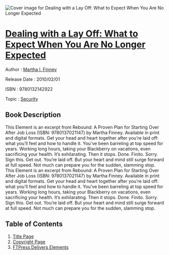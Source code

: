 ![Cover image for Dealing with a Lay Off: What to Expect When You Are No Longer Expected](https://imgdetail.ebookreading.net/cover/cover/security/EB9780132142922.jpg)

[Dealing with a Lay Off: What to Expect When You Are No Longer Expected](https://ebookreading.net/view/book/Dealing+with+a+Lay+Off%3A+What+to+Expect+When+You+Are+No+Longer+Expected-EB9780132142922_1.html "Dealing with a Lay Off: What to Expect When You Are No Longer Expected")
====================================================================================================================

Author : [Martha I. Finney](https://ebookreading.net/search/author/Martha+I.+Finney)

Release Date : 2010/02/01

ISBN : 9780132142922

Topic : [Security](https://ebookreading.net/search/category/security)

Book Description
-----------------

This Element is an excerpt from Rebound: A Proven Plan for Starting Over After Job Loss (ISBN: 9780137021147) by Martha Finney. Available in print and digital formats.
Get your head and heart together after you’re laid off: what you’ll feel and how to handle it.
You’ve been barreling at top speed for years. Working long hours, taking your Blackberry on vacations, even sacrificing your health. It’s exhilarating. Then it stops. Done. Finito. Sorry. Sign this. Get out. You’re laid off. But your heart and mind still surge forward at full speed. Not much can prepare you for the sudden, slamming stop.
              This Element is an excerpt from Rebound: A Proven Plan for Starting Over After Job Loss (ISBN: 9780137021147) by Martha Finney. Available in print and digital formats.
Get your head and heart together after you’re laid off: what you’ll feel and how to handle it.
You’ve been barreling at top speed for years. Working long hours, taking your Blackberry on vacations, even sacrificing your health. It’s exhilarating. Then it stops. Done. Finito. Sorry. Sign this. Get out. You’re laid off. But your heart and mind still surge forward at full speed. Not much can prepare you for the sudden, slamming stop.
              
Table of Contents
-----------------

1. [Title Page](https://ebookreading.net/view/book/Dealing+with+a+Lay+Off%3A+What+to+Expect+When+You+Are+No+Longer+Expected-EB9780132142922_2.html)
1. [Copyright Page](https://ebookreading.net/view/book/Dealing+with+a+Lay+Off%3A+What+to+Expect+When+You+Are+No+Longer+Expected-EB9780132142922_3.html)
1. [FTPress Delivers Elements](https://ebookreading.net/view/book/Dealing+with+a+Lay+Off%3A+What+to+Expect+When+You+Are+No+Longer+Expected-EB9780132142922_4.html)
